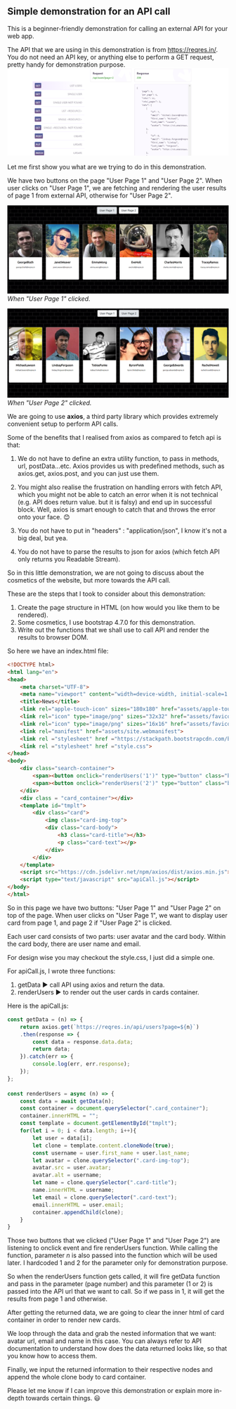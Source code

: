 
## Simple demonstration for an API call

This is a beginner-friendly demonstration for calling an external API for your web app.

The API that we are using in this demonstration is from https://reqres.in/. You do not need an API key, or anything else to perform a GET request, pretty handy for demonstration purpose.
![alt text](https://github.com/OhDylan/api-call/blob/master/assets/reqres.png?raw=true)

Let me first show you what are we trying to do in this demonstration.

We have two buttons on the page "User Page 1" and "User Page 2".
When user clicks on "User Page 1", we are fetching and rendering the user results of page 1 from external API, otherwise for "User Page 2".

![alt text](https://github.com/OhDylan/api-call/blob/master/assets/page1.png?raw=true)
*When "User Page 1" clicked.*

![alt text](https://github.com/OhDylan/api-call/blob/master/assets/page2.png?raw=true)
*When "User Page 2" clicked.*

We are going to use **axios**, a third party library which provides extremely convenient setup to perform API calls.

Some of the benefits that I realised from axios as compared to fetch api is that:

1. We do not have to define an extra utility function, to pass in methods, url, postData...etc. Axios provides us with predefined methods, such as axios.get, axios.post, and you can just use them.

2. You might also realise the frustration on handling errors with fetch API, which you might not be able to catch an error when it is not technical (e.g. API does return value. but it is falsy) and end up in successful block. Well, axios is smart enough to catch that and throws the error onto your face. 😊

3. You do not have to put in "headers" : "application/json", I know it's not a big deal, but yea.

4. You do not have to parse the results to json for axios (which fetch API only returns you Readable Stream).

So in this little demonstration, we are not going to discuss about the cosmetics of the website, but more towards the API call. 

These are the steps that I took to consider about this demonstration:
1. Create the page structure in HTML (on how would you like them to be rendered).
2. Some cosmetics, I use bootstrap 4.7.0 for this demonstration.
3. Write out the functions that we shall use to call API and render the results to browser DOM.


So here we have an index.html file:
```html
<!DOCTYPE html>
<html lang="en">
<head>
    <meta charset="UTF-8">
    <meta name="viewport" content="width=device-width, initial-scale=1.0">
    <title>News</title>
    <link rel="apple-touch-icon" sizes="180x180" href="assets/apple-touch-icon.png">
    <link rel="icon" type="image/png" sizes="32x32" href="assets/favicon-32x32.png">
    <link rel="icon" type="image/png" sizes="16x16" href="assets/favicon-16x16.png">
    <link rel="manifest" href="assets/site.webmanifest">
    <link rel ="stylesheet" href ="https://stackpath.bootstrapcdn.com/bootstrap/4.5.2/css/bootstrap.min.css">
    <link rel ="stylesheet" href ="style.css">
</head>
<body>
    <div class="search-container">
        <span><button onclick="renderUsers('1')" type="button" class="btn btn-light">User Page 1</button></span>
        <span><button onclick="renderUsers('2')" type="button" class="btn btn-light">User Page 2</button></span>
    </div>
    <div class = "card_container"></div>
    <template id="tmplt">
        <div class="card">
            <img class="card-img-top">
            <div class="card-body">
                <h3 class="card-title"></h3>
                <p class="card-text"></p>
            </div>
        </div>
    </template>
    <script src="https://cdn.jsdelivr.net/npm/axios/dist/axios.min.js"></script>
    <script type="text/javascript" src="apiCall.js"></script>
</body>
</html>
```
So in this page we have two buttons: "User Page 1" and "User Page 2" on top of the page.
When user clicks on "User Page 1", we want to display user card from page 1, and page 2 if "User Page 2" is clicked.

Each user card consists of two parts: user avatar and the card body. Within the card body, there are user name and email.

For design wise you may checkout the style.css, I just did a simple one.

For apiCall.js, I wrote three functions: 
1. getData :arrow_forward: call API using axios and return the data.
2. renderUsers :arrow_forward: to render out the user cards in cards container.

Here is the apiCall.js:
```javascript
const getData = (n) => {
    return axios.get(`https://reqres.in/api/users?page=${n}`)
    .then(response => {
        const data = response.data.data;
        return data;
    }).catch(err => {
        console.log(err, err.response);
    });
};

const renderUsers = async (n) => {
    const data = await getData(n);
    const container = document.querySelector(".card_container");
    container.innerHTML = "";
    const template = document.getElementById("tmplt");  
    for(let i = 0; i < data.length; i++){
        let user = data[i];
        let clone = template.content.cloneNode(true);
        const username = user.first_name + user.last_name;
        let avatar = clone.querySelector(".card-img-top");
        avatar.src = user.avatar;
        avatar.alt = username;
        let name = clone.querySelector(".card-title");
        name.innerHTML = username;
        let email = clone.querySelector(".card-text");
        email.innerHTML = user.email;
        container.appendChild(clone);
    }
}
```
Those two buttons that we clicked ("User Page 1" and "User Page 2") are listening to onclick event and fire renderUsers function. While calling the function, parameter *n* is also passed into the function which will be used later. I hardcoded 1 and 2 for the parameter only for demonstration purpose.

So when the renderUsers function gets called, it will fire getData function and pass in the parameter (page number) and this parameter (1 or 2) is passed into the API url that we want to call. So if we pass in 1, it will get the results from page 1 and otherwise.

After getting the returned data, we are going to clear the inner html of card container in order to render new cards.

We loop through the data and grab the nested information that we want: avatar url, email and name in this case. You can always refer to API documentation to understand how does the data returned looks like, so that you know how to access them.

Finally, we input the returned information to their respective nodes and append the whole clone body to card container.

Please let me know if I can improve this demonstration or explain more in-depth towards certain things. :smiley:
